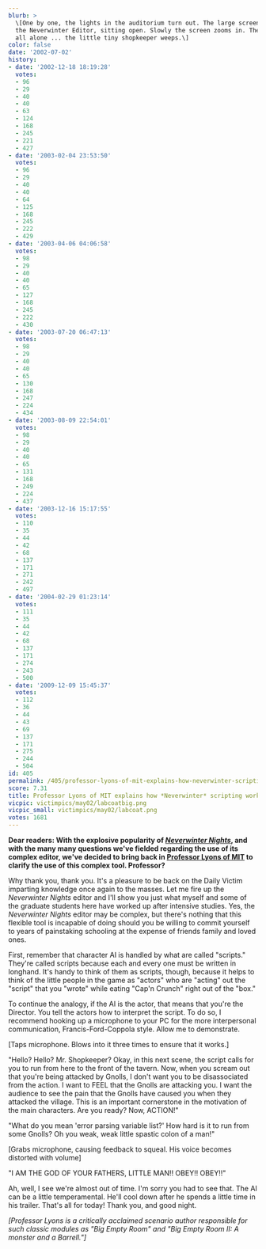 ```yaml
---
blurb: >
  \[One by one, the lights in the auditorium turn out. The large screen still shows
  the Neverwinter Editor, sitting open. Slowly the screen zooms in. There, on a stump,
  all alone ... the little tiny shopkeeper weeps.\]
color: false
date: '2002-07-02'
history:
- date: '2002-12-18 18:19:28'
  votes:
  - 96
  - 29
  - 40
  - 40
  - 63
  - 124
  - 168
  - 245
  - 221
  - 427
- date: '2003-02-04 23:53:50'
  votes:
  - 96
  - 29
  - 40
  - 40
  - 64
  - 125
  - 168
  - 245
  - 222
  - 429
- date: '2003-04-06 04:06:58'
  votes:
  - 98
  - 29
  - 40
  - 40
  - 65
  - 127
  - 168
  - 245
  - 222
  - 430
- date: '2003-07-20 06:47:13'
  votes:
  - 98
  - 29
  - 40
  - 40
  - 65
  - 130
  - 168
  - 247
  - 224
  - 434
- date: '2003-08-09 22:54:01'
  votes:
  - 98
  - 29
  - 40
  - 40
  - 65
  - 131
  - 168
  - 249
  - 224
  - 437
- date: '2003-12-16 15:17:55'
  votes:
  - 110
  - 35
  - 44
  - 42
  - 68
  - 137
  - 171
  - 271
  - 242
  - 497
- date: '2004-02-29 01:23:14'
  votes:
  - 111
  - 35
  - 44
  - 42
  - 68
  - 137
  - 171
  - 274
  - 243
  - 500
- date: '2009-12-09 15:45:37'
  votes:
  - 112
  - 36
  - 44
  - 43
  - 69
  - 137
  - 171
  - 275
  - 244
  - 504
id: 405
permalink: /405/professor-lyons-of-mit-explains-how-neverwinter-scripting-works/
score: 7.31
title: Professor Lyons of MIT explains how *Neverwinter* scripting works
vicpic: victimpics/may02/labcoatbig.png
vicpic_small: victimpics/may02/labcoat.png
votes: 1681
---
```


**Dear readers: With the explosive popularity of [*Neverwinter
Nights*](http://web.archive.org/web/20020702000000/http://www.planetneverwinter.com/),
and with the many many questions we've fielded regarding the use of its
complex editor, we've decided to bring back in [Professor Lyons of
MIT](@/victim/370.md) to clarify the use of this complex tool.
Professor?**

Why thank you, thank you. It's a pleasure to be back on the Daily Victim
imparting knowledge once again to the masses. Let me fire up the
*Neverwinter Nights* editor and I'll show you just what myself and some
of the graduate students here have worked up after intensive studies.
Yes, the *Neverwinter Nights* editor may be complex, but there's nothing
that this flexible tool is incapable of doing should you be willing to
commit yourself to years of painstaking schooling at the expense of
friends family and loved ones.

First, remember that character AI is handled by what are called
"scripts." They're called scripts because each and every one must be
written in longhand. It's handy to think of them as scripts, though,
because it helps to think of the little people in the game as "actors"
who are "acting" out the "script" that you "wrote" while eating "Cap'n
Crunch" right out of the "box."

To continue the analogy, if the AI is the actor, that means that you're
the Director. You tell the actors how to interpret the script. To do so,
I recommend hooking up a microphone to your PC for the more
interpersonal communication, Francis-Ford-Coppola style. Allow me to
demonstrate.

\[Taps microphone. Blows into it three times to ensure that it works.\]

"Hello? Hello? Mr. Shopkeeper? Okay, in this next scene, the script
calls for you to run from here to the front of the tavern. Now, when you
scream out that you're being attacked by Gnolls, I don't want you to be
disassociated from the action. I want to FEEL that the Gnolls are
attacking you. I want the audience to see the pain that the Gnolls have
caused you when they attacked the village. This is an important
cornerstone in the motivation of the main characters. Are you ready?
Now, ACTION!"

"What do you mean 'error parsing variable list?' How hard is it to run
from some Gnolls? Oh you weak, weak little spastic colon of a man!"

\[Grabs microphone, causing feedback to squeal. His voice becomes
distorted with volume\]

"I AM THE GOD OF YOUR FATHERS, LITTLE MAN!! OBEY!! OBEY!!"

Ah, well, I see we're almost out of time. I'm sorry you had to see that.
The AI can be a little temperamental. He'll cool down after he spends a
little time in his trailer. That's all for today! Thank you, and good
night.

*\[Professor Lyons is a critically acclaimed scenario author responsible
for such classic modules as "Big Empty Room" and "Big Empty Room II: A
monster and a Barrell."\]*